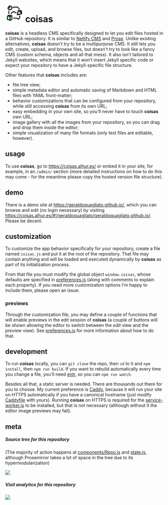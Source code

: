![](icon-s.png) coisas
====================

**coisas** is a headless CMS specifically designed to let you edit files hosted in a GitHub repository. It is similar to [Netlify CMS](https://github.com/netlify/netlify-cms) and [Prose](http://prose.io/). Unlike existing alternatives, **coisas** doesn't try to be a multipurpose CMS. It still lets you edit, create, upload, and browse files, but doesn't try to look like a fancy CMS (custom schema, objects and all that mess). It also isn't tailored to Jekyll websites, which means that it won't insert Jekyll specific code or expect your repository to have a Jekyll-specific file structure.

Other features that **coisas** includes are:

  * file tree view;
  * simple metadata editor and automatic saving of Markdown and HTML files with YAML front-matter;
  * behavior customizations that can be configured from your repository, while still accessing **coisas** from its own URL;
  * easy embedding in your own site, so you'll never have to touch **coisas** own URL;
  * image gallery with all the images from your repository, so you can drag and drop them inside the editor;
  * simple visualization of many file formats (only text files are editable, however).

## usage

To use **coisas**, go to https://coisas.alhur.es/ or embed it in your site, for example, in an `/admin/` section (more detailed instructions on how to do this may come - for the meantime please copy the hosted version file structure).

## demo

There is a demo site at https://geraldoquagliato.github.io/, which you can browse and edit (no login necessary) by visiting https://coisas.alhur.es/#!/geraldoquagliato/geraldoquagliato.github.io/. Please be decent.

## customization

To customize the app behavior specifically for your repository, create a file named `coisas.js` and put it at the root of the repository. That file may contain anything and will be loaded and executed dynamically by **coisas** as part of its initialization process.

From that file you must modify the global object `window.coisas`, whose defaults are specified in [preferences.js](preferences.js) (along with comments to explain each property). If you need more customization options I'm happy to include them, please open an issue.

### previews

Through the customization file, you may define a couple of functions that will enable previews in the edit session of **coisas** (a couple of buttons will be shown allowing the editor to switch between the _edit_ view and the _preview_ view). See [preferences.js](preferences.js) for more information about how to do that.

## development

To run **coisas** locally, you can `git clone` the repo, then `cd` to it and `npm install`, then `npm run build`. If you want to rebuild automatically every time you change a file, you'll need [entr](http://entrproject.org/), so you can `npm run watch`.

Besides all that, a static server is needed. There are thousands out there for you to choose. My current preference is [Caddy](https://caddyserver.com/), because it will run your site on HTTPS automatically if you have a canonical hostname (just modify [Caddyfile](Caddyfile) with yours). Running **coisas** on HTTPS is required for the [service-worker.js](service-worker.js) to be installed, but that is not necessary (although without it the editor image previews may fail).

## meta

##### Source tree for this repository

(The majority of action happens at [components/Repo.js](components/Repo.js) and [state.js](state.js), although Prosemirror takes a lot of space in the tree due to its hypermodularization)

![](http://node-dependencies-view.glitch.me/fiatjaf/coisas)

##### Visit analytics for this repository

[![](https://ght.trackingco.de/fiatjaf/coisas)](https://ght.trackingco.de/)
